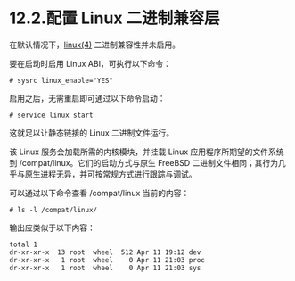 # 12.2.配置 Linux 二进制兼容层

在默认情况下，[linux(4)](https://man.freebsd.org/cgi/man.cgi?query=linux&sektion=4&format=html) 二进制兼容性并未启用。

要在启动时启用 Linux ABI，可执行以下命令：

```
# sysrc linux_enable="YES"
```

启用之后，无需重启即可通过以下命令启动：

```
# service linux start
```

这就足以让静态链接的 Linux 二进制文件运行。

该 Linux 服务会加载所需的内核模块，并挂载 Linux 应用程序所期望的文件系统到 /compat/linux。它们的启动方式与原生 FreeBSD 二进制文件相同；其行为几乎与原生进程无异，并可按常规方式进行跟踪与调试。

可以通过以下命令查看 /compat/linux 当前的内容：

```
# ls -l /compat/linux/
```

输出应类似于以下内容：

```
total 1
dr-xr-xr-x  13 root  wheel  512 Apr 11 19:12 dev
dr-xr-xr-x   1 root  wheel    0 Apr 11 21:03 proc
dr-xr-xr-x   1 root  wheel    0 Apr 11 21:03 sys
```
